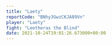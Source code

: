 ```yaml
---
title: "Laety"
reportCode: "BNhy3GwzCKJA89Vn"
player: "Laety"
fight: "Leotheras the Blind"
date: 2021-10-24T19:01:26.673000+00:00
---
```


